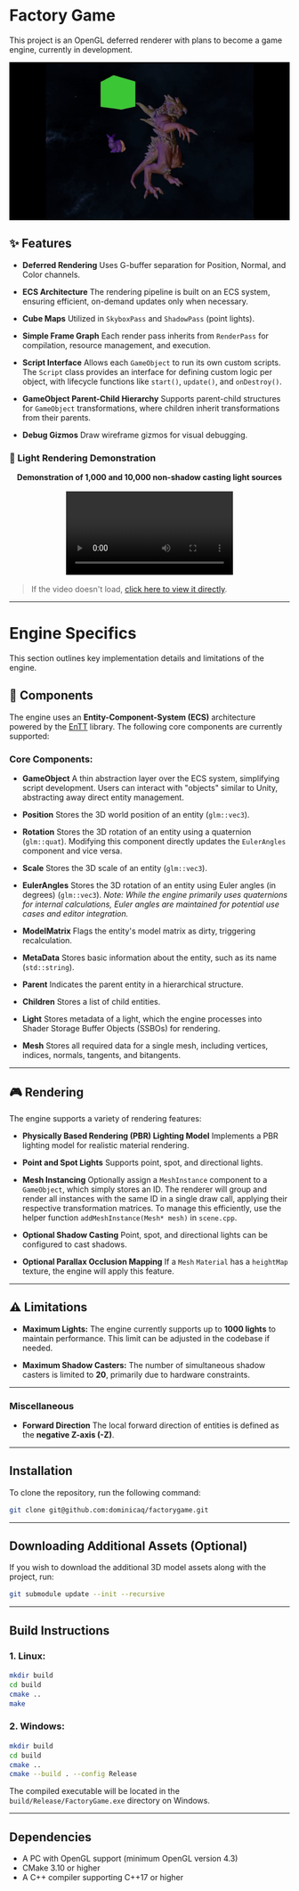 # Factory Game

This project is an OpenGL deferred renderer with plans to become a game engine, currently in development.

<div style="text-align: center;">
    <img src="./resources/demo.gif" alt="Demo" style="display: block; margin: 0 auto; border: none;">
</div>

## ✨ Features

- **Deferred Rendering**
  Uses G-buffer separation for Position, Normal, and Color channels.

- **ECS Architecture**
  The rendering pipeline is built on an ECS system, ensuring efficient, on-demand updates only when necessary.

- **Cube Maps**
  Utilized in `SkyboxPass` and `ShadowPass` (point lights).

- **Simple Frame Graph**
  Each render pass inherits from `RenderPass` for compilation, resource management, and execution.

- **Script Interface**
  Allows each `GameObject` to run its own custom scripts. The `Script` class provides an interface for defining custom logic per object, with lifecycle functions like `start()`, `update()`, and `onDestroy()`.

- **GameObject Parent-Child Hierarchy**
  Supports parent-child structures for `GameObject` transformations, where children inherit transformations from their parents.

- **Debug Gizmos**
  Draw wireframe gizmos for visual debugging.

### 🎥 Light Rendering Demonstration

<p align="center">
  <strong>Demonstration of 1,000 and 10,000 non-shadow casting light sources</strong><br><br>
  <video src="https://github.com/user-attachments/assets/a2d19c46-dfa8-4272-b3e5-cb477fefa2b5" controls style="max-width: 100%; height: auto;"></video>
</p>

> If the video doesn't load, [click here to view it directly](https://github.com/user-attachments/assets/a2d19c46-dfa8-4272-b3e5-cb477fefa2b5).

---

# Engine Specifics

This section outlines key implementation details and limitations of the engine.

## 🧩 Components

The engine uses an **Entity-Component-System (ECS)** architecture powered by the [EnTT](https://github.com/skypjack/entt) library. The following core components are currently supported:

### Core Components:

- **GameObject**
  A thin abstraction layer over the ECS system, simplifying script development. Users can interact with "objects" similar to Unity, abstracting away direct entity management.

- **Position**
  Stores the 3D world position of an entity (`glm::vec3`).

- **Rotation**
  Stores the 3D rotation of an entity using a quaternion (`glm::quat`). Modifying this component directly updates the `EulerAngles` component and vice versa.

- **Scale**
  Stores the 3D scale of an entity (`glm::vec3`).

- **EulerAngles**
  Stores the 3D rotation of an entity using Euler angles (in degrees) (`glm::vec3`).
  *Note: While the engine primarily uses quaternions for internal calculations, Euler angles are maintained for potential use cases and editor integration.*

- **ModelMatrix**
  Flags the entity's model matrix as dirty, triggering recalculation.

- **MetaData**
  Stores basic information about the entity, such as its name (`std::string`).

- **Parent**
  Indicates the parent entity in a hierarchical structure.

- **Children**
  Stores a list of child entities.

- **Light**
  Stores metadata of a light, which the engine processes into Shader Storage Buffer Objects (SSBOs) for rendering.

- **Mesh**
  Stores all required data for a single mesh, including vertices, indices, normals, tangents, and bitangents.

---

## 🎮 Rendering

The engine supports a variety of rendering features:

- **Physically Based Rendering (PBR) Lighting Model**
  Implements a PBR lighting model for realistic material rendering.

- **Point and Spot Lights**
  Supports point, spot, and directional lights.

- **Mesh Instancing**
  Optionally assign a `MeshInstance` component to a `GameObject`, which simply stores an ID.
  The renderer will group and render all instances with the same ID in a single draw call, applying their respective transformation matrices.
  To manage this efficiently, use the helper function `addMeshInstance(Mesh* mesh)` in `scene.cpp`.

- **Optional Shadow Casting**
  Point, spot, and directional lights can be configured to cast shadows.

- **Optional Parallax Occlusion Mapping**
  If a `Mesh` `Material` has a `heightMap` texture, the engine will apply this feature.

---

## ⚠️ Limitations

- **Maximum Lights:**
  The engine currently supports up to **1000 lights** to maintain performance. This limit can be adjusted in the codebase if needed.

- **Maximum Shadow Casters:**
  The number of simultaneous shadow casters is limited to **20**, primarily due to hardware constraints.

---

### Miscellaneous

- **Forward Direction**
  The local forward direction of entities is defined as the **negative Z-axis (-Z)**.

---

## Installation

To clone the repository, run the following command:

```sh
git clone git@github.com:dominicaq/factorygame.git
```

---

## Downloading Additional Assets (Optional)

If you wish to download the additional 3D model assets along with the project, run:

```sh
git submodule update --init --recursive
```

---

## Build Instructions

### 1. Linux:
```sh
mkdir build
cd build
cmake ..
make
```

### 2. Windows:
```sh
mkdir build
cd build
cmake ..
cmake --build . --config Release
```

The compiled executable will be located in the `build/Release/FactoryGame.exe` directory on Windows.

---

## Dependencies

- A PC with OpenGL support (minimum OpenGL version 4.3)
- CMake 3.10 or higher
- A C++ compiler supporting C++17 or higher
